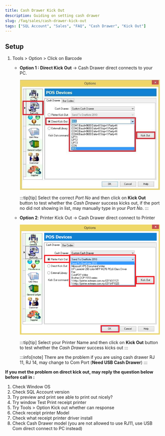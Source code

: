 ```yaml
---
title: Cash Drawer Kick Out
description: Guiding on setting cash drawer
slug: /faq/sales/cash-drawer-kick-out
tags: ["SQL Account", "Sales", "FAQ", "Cash Drawer", "Kick Out"]
---
```


## Setup

1. Tools > Option > Click on Barcode

    - **Option 1 : Direct Kick Out** -> Cash Drawer direct connects to your PC.

        ![1](../../../static/img/sales/cash-drawer-kick-out/1.png)

        :::tip[tip]
        Select the correct *Port No* and then click on **Kick Out** button to test whether the *Cash Drawer* success kicks out, if the port no did not showing in list, may manually type in your *Port No*.
        :::

    - **Option 2**: Printer Kick Out -> Cash Drawer direct connect to Printer

        ![2](../../../static/img/sales/cash-drawer-kick-out/2.png)

        :::tip[tip]
        Select your Printer Name and then click on **Kick Out** button to test whether the *Cash Drawer* success kicks out
        :::

        :::info[note]
        There are the problem if you are using cash drawer RJ 11, RJ 14, may change to Com Port (**Need USB Cash Drawer**)
        :::

**If you met the problem on direct kick out, may reply the question below before call in :**

1. Check Window OS
2. Check SQL Account version
3. Try preview and print see able to print out nicely?
4. Try window Test Print receipt printer
5. Try Tools > Option Kick out whether can response
6. Check receipt printer Model
7. Check what receipt printer driver install
8. Check Cash Drawer model (you are not allowed to use RJ11, use USB Com direct connect to PC instead)
